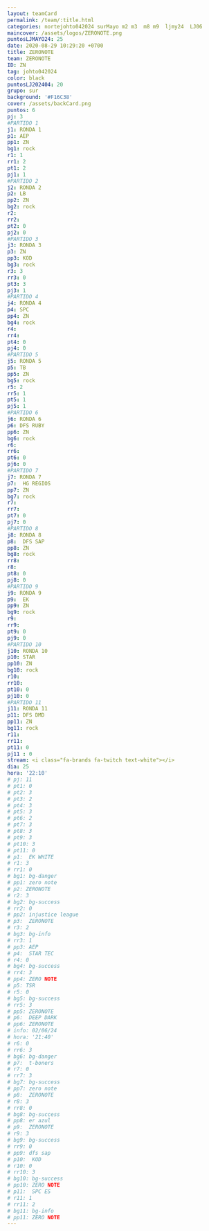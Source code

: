 ```yaml
---
layout: teamCard
permalink: /team/:title.html
categories: nortejohto042024 surMayo m2 m3  m8 m9  ljmy24  LJ06
maincover: /assets/logos/ZERONOTE.png
puntosLJMAYO24: 25
date: 2020-08-29 10:29:20 +0700
title: ZERONOTE
team: ZERONOTE
ID: ZN
tag: johto042024
color: black
puntosLJ202404: 20
grupo: sur
background: '#F16C38'
cover: /assets/backCard.png
puntos: 6
pj: 3
#PARTIDO 1
j1: RONDA 1
p1: AEP
pp1: ZN
bg1: rock
r1: 1
rr1: 2
pt1: 2
pj1: 1
#PARTIDO 2
j2: RONDA 2
p2: LB
pp2: ZN
bg2: rock
r2: 
rr2:
pt2: 0
pj2: 0 
#PARTIDO 3
j3: RONDA 3
p3: ZN
pp3: KOD
bg3: rock
r3: 3
rr3: 0
pt3: 3
pj3: 1
#PARTIDO 4
j4: RONDA 4
p4: SPC
pp4: ZN
bg4: rock
r4: 
rr4:
pt4: 0
pj4: 0
#PARTIDO 5
j5: RONDA 5
p5: TB
pp5: ZN
bg5: rock
r5: 2
rr5: 1
pt5: 1
pj5: 1 
#PARTIDO 6
j6: RONDA 6
p6: DFS RUBY
pp6: ZN
bg6: rock
r6: 
rr6: 
pt6: 0
pj6: 0
#PARTIDO 7
j7: RONDA 7
p7:  HG REGIOS
pp7: ZN
bg7: rock
r7: 
rr7: 
pt7: 0
pj7: 0 
#PARTIDO 8
j8: RONDA 8
p8:  DFS SAP
pp8: ZN
bg8: rock
rr8: 
r8: 
pt8: 0
pj8: 0 
#PARTIDO 9
j9: RONDA 9
p9:  EK
pp9: ZN
bg9: rock
r9: 
rr9: 
pt9: 0
pj9: 0
#PARTIDO 10
j10: RONDA 10
p10: STAR
pp10: ZN
bg10: rock
r10: 
rr10: 
pt10: 0
pj10: 0
#PARTIDO 11
j11: RONDA 11
p11: DFS DMD
pp11: ZN
bg11: rock
r11: 
rr11:
pt11: 0
pj11 : 0
stream: <i class="fa-brands fa-twitch text-white"></i>
dia: 25
hora: '22:10'
# pj: 11
# pt1: 0
# pt2: 3
# pt3: 2
# pt4: 3
# pt5: 3
# pt6: 2
# pt7: 3
# pt8: 3
# pt9: 3
# pt10: 3
# pt11: 0
# p1:  EK WHITE
# r1: 3
# rr1: 0 
# bg1: bg-danger
# pp1: zero note
# p2: ZERONOTE
# r2: 3
# bg2: bg-success
# rr2: 0
# pp2: injustice league
# p3:  ZERONOTE
# r3: 2
# bg3: bg-info
# rr3: 1
# pp3: AEP
# p4:  STAR TEC
# r4: 0
# bg4: bg-success
# rr4: 3
# pp4: ZERO NOTE
# p5: TSR
# r5: 0
# bg5: bg-success
# rr5: 3
# pp5: ZERONOTE
# p6:  DEEP DARK
# pp6: ZERONOTE
# info: 02/06/24
# hora: '21:40'
# r6: 0
# rr6: 3
# bg6: bg-danger
# p7:  t-boners
# r7: 0
# rr7: 3
# bg7: bg-success
# pp7: zero note
# p8:  ZERONOTE
# r8: 3
# rr8: 0
# bg8: bg-success
# pp8: er azul
# p9:  ZERONOTE
# r9: 3
# bg9: bg-success
# rr9: 0
# pp9: dfs sap
# p10:  KOD
# r10: 0
# rr10: 3
# bg10: bg-success
# pp10: ZERO NOTE
# p11:  SPC ES
# r11: 1
# rr11: 2
# bg11: bg-info
# pp11: ZERO NOTE
---
```



